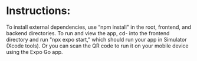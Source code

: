 # Instructions:
To install external dependencies, use “npm install" in the root, frontend, and backend directories. To run and view the app, cd- into the frontend directory and run "npx expo start," which should run your app in Simulator (Xcode tools). Or you can scan the QR code to run it on your mobile device using the Expo Go app.
